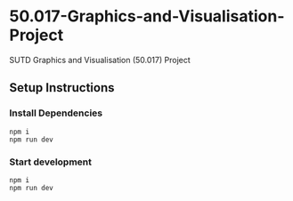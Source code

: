 # 50.017-Graphics-and-Visualisation-Project

SUTD Graphics and Visualisation (50.017) Project

## Setup Instructions

### Install Dependencies

```
npm i
npm run dev
```

### Start development

```
npm i
npm run dev
```
